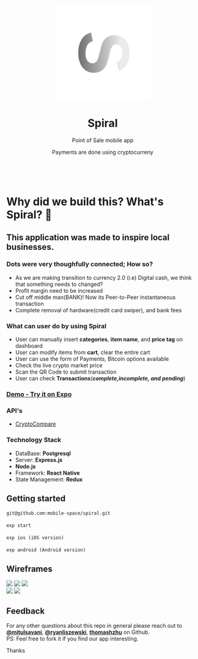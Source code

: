 <p align="center">
<a href="https://github.com/mobile-space/crypto-pos">
<img alt="layovr" src="assets/icon.png" width="250">
</a>
</p>

<h1 align="center">
Spiral
</h1>
<p align="center">
Point of Sale mobile app
</p>
<p align="center">
Payments are done using cryptocurreny
</p>

<br><br><br>

# Why did we build this? What's Spiral? 🤔

## This application was made to inspire local businesses.

### Dots were very thoughfully connected; How so?

- As we are making transition to currency 2.0 (i.e) Digital cash, we think that something needs to changed?
- Profit margin need to be increased
- Cut off middle man(BANK)! Now its Peer-to-Peer instantaneous transaction
- Complete removal of hardware(credit card swiper), and bank fees

### What can user do by using Spiral

- User can manually insert **categories**, **item name**, and **price tag** on dashboard
- User can modify items from **cart**, clear the entire cart
- User can use the form of Payments, Bitcoin options available
- Check the live crypto market price
- Scan the QR Code to submit transaction
- User can check **Transactions**(**_complete,incomplete, and pending_**)

### [Demo - Try it on Expo](https://exp.host/@mitulsavani/spiral)

### API's

- [CryptoCompare](https://www.cryptocompare.com/)

### Technology Stack

- DataBase: **Postgresql**
- Server: **Express.js**
- **Node.js**
- Framework: **React Native**
- State Management: **Redux**

## Getting started

```
git@github.com:mobile-space/spiral.git

exp start

exp ios (iOS version)

exp android (Android version)
```

## Wireframes

<div style={{display: flex; flex-direction: row}}>
  <img src="https://github.com/mobile-space/spiral/blob/master/wireframes/POS_Screen.jpg" width="270" />
  <img src="https://github.com/mobile-space/spiral/blob/master/wireframes/Cart_Screen.jpg" width="270" />
  <img src="https://github.com/mobile-space/spiral/blob/master/wireframes/Market_Screen.jpg" width="270" />
</div>

<div style={{display: flex; flex-direction: row}}>
  <img src="https://github.com/mobile-space/spiral/blob/master/wireframes/Payment_Confirmation_Screen.jpg" width="270" />
  <img src="https://github.com/mobile-space/spiral/blob/master/wireframes/Payment_Screen.jpg" width="270" />
</div>

## Feedback

For any other questions about this repo in general please reach out to [**@mitulsavani**](https://github.com/mitulsavani), [**@ryanliszewski**](https://github.com/ryanliszewski), [**thomashzhu**](https://github.com/thomashzhu) on Github. <br>
PS: Feel free to fork it if you find our app interesting.

Thanks
